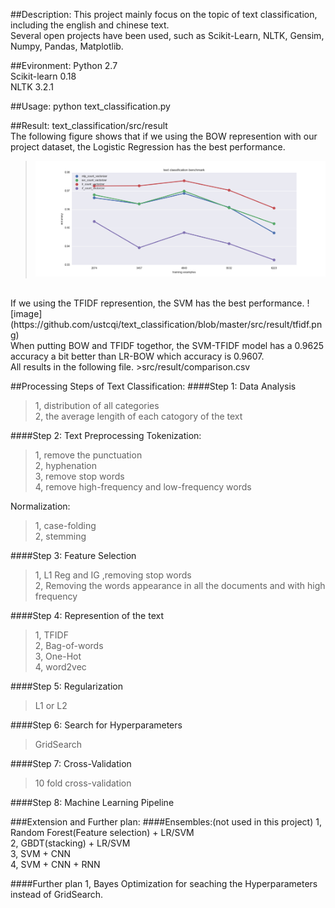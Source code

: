 ##Description:
This project mainly focus on the topic of text classification, including the english and chinese text.<br />
Several open projects have been used, such as Scikit-Learn, NLTK, Gensim, Numpy, Pandas, Matplotlib. <br />

##Evironment:
Python 2.7 <br />
Scikit-learn 0.18 <br />
NLTK 3.2.1<br />

##Usage:
python text_classification.py 

##Result:
text_classification/src/result <br />
The following figure shows that if we using the BOW represention with our project dataset, the Logistic Regression has the best performance.
>![image](https://github.com/ustcqi/text_classification/blob/master/src/result/count.png) <br />

<br />
If we using the TFIDF represention, the SVM has the best performance.
![image](https://github.com/ustcqi/text_classification/blob/master/src/result/tfidf.png) <br />
When putting BOW and TFIDF togethor, the SVM-TFIDF model has a 0.9625 accuracy a bit better than LR-BOW which accuracy is 0.9607. <br />
All results in the following file.
>src/result/comparison.csv <br />

##Processing Steps of Text Classification:
####Step 1: Data Analysis
>1, distribution of all categories <br/>
>2, the average lengith of each catogory of the text<br />

####Step 2: Text Preprocessing
Tokenization:
>1, remove the punctuation <br />
>2, hyphenation <br/>
>3, remove stop words <br/>
>4, remove high-frequency and low-frequency words <br />

Normalization:
>1, case-folding <br />
>2, stemming <br />

####Step 3: Feature Selection
>1, L1 Reg and IG ,removing stop words <br />
>2, Removing the words appearance in all the documents and with high frequency <br />

####Step 4: Represention of the text
>1, TFIDF <br />
>2, Bag-of-words <br />
>3, One-Hot <br />
>4, word2vec <br />

####Step 5: Regularization
>L1 or L2 <br />

####Step 6: Search for Hyperparameters
>GridSearch <br />

####Step 7: Cross-Validation
>10 fold cross-validation <br />

####Step 8: Machine Learning Pipeline

###Extension and Further plan:
####Ensembles:(not used in this project)
1, Random Forest(Feature selection) + LR/SVM <br />
2, GBDT(stacking) + LR/SVM <br />
3, SVM + CNN  <br />
4, SVM + CNN + RNN <br />

####Further plan 
1, Bayes Optimization for seaching the Hyperparameters instead of GridSearch.


